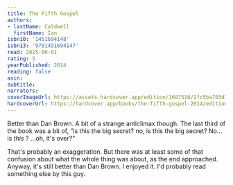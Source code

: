 ```yaml
---
title: The Fifth Gospel
authors:
- lastName: Caldwell
  firstName: Ian
isbn10: '1451694148'
isbn13: '9781451694147'
read: 2015-06-01
rating: 3
yearPublished: 2014
reading: false
asin:
subtitle:
narrators:
coverImageUrl: https://assets.hardcover.app/edition/1607510/2fc5ba703d792101e605450dffd82decdea94e58.jpeg
hardcoverUrl: https://hardcover.app/books/the-fifth-gospel-2014/editions/25382873
---
```

Better than Dan Brown. A bit of a strange anticlimax though. The last third of the book was a bit of, “is this the big secret? no, is this the big secret? No… is  _this_ ? …oh, it's over?”

That's probably an exaggeration. But there was at least some of that confusion about what the whole thing was about, as the end approached. Anyway, it's still better than Dan Brown. I enjoyed it. I'd probably read something else by this guy.
